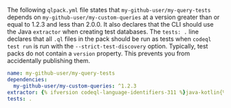 The following `qlpack.yml` file states that `my-github-user/my-query-tests` depends on `my-github-user/my-custom-queries` at a version greater than or equal to 1.2.3 and less than 2.0.0. It also declares that the CLI should use the Java `extractor` when creating test databases. The `tests: .` line declares that all `.ql` files in the pack should be run as tests when `codeql test run` is run with the `--strict-test-discovery` option. Typically, test packs do not contain a `version` property. This prevents you from accidentally publishing them.

```yaml
name: my-github-user/my-query-tests
dependencies:
  my-github-user/my-custom-queries: ^1.2.3
extractor: {% ifversion codeql-language-identifiers-311 %}java-kotlin{% else %}java{% endif %}
tests: .
```
